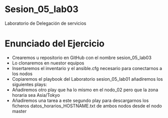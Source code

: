 # Sesion_05_lab03
Laboratorio de Delegación de servicios

# Enunciado del Ejercicio

- Crearemos u repositorio en GitHub con el nombre sesion_05_lab03
- Lo clonaremos en nuestor equipos
- Insertaremos el inventario y el ansible.cfg necesario para conectarnos a los nodos
- Copiaremos el playbook del Laboratorio sesion_05_lab01 añadiremos los siguientes plays:
- Añadiremos otro play que ha lo mismo en el nodo_02 pero que la zona horaria sea Asia/Tokyo
- Añadiremos una tarea a este segundo play para descargarnos los ficheros datos_horarios_HOSTNAME.txt de ambos nodos desde el nodo master
